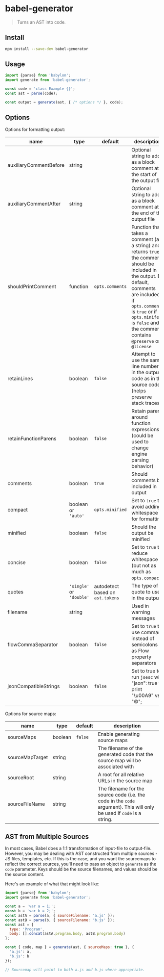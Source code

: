 # babel-generator

> Turns an AST into code.

## Install

```sh
npm install --save-dev babel-generator
```

## Usage

```js
import {parse} from 'babylon';
import generate from 'babel-generator';

const code = 'class Example {}';
const ast = parse(code);

const output = generate(ast, { /* options */ }, code);
```

## Options

Options for formatting output:

name           | type   | default     | description
-----------------------|----------|-----------------|--------------------------------------------------------------------------
auxiliaryCommentBefore | string   |         | Optional string to add as a block comment at the start of the output file
auxiliaryCommentAfter  | string   |         | Optional string to add as a block comment at the end of the output file
shouldPrintComment   | function | `opts.comments` | Function that takes a comment (as a string) and returns `true` if the comment should be included in the output.  By default, comments are included if `opts.comments` is `true` or if `opts.minifed` is `false` and the comment contains `@preserve` or `@license`
retainLines      | boolean  | `false`     | Attempt to use the same line numbers in the output code as in the source code (helps preserve stack traces)
retainFunctionParens   | boolean  | `false`     | Retain parens around function expressions (could be used to change engine parsing behavior)
comments         | boolean  | `true`      | Should comments be included in output
compact        | boolean or `'auto'` | `opts.minified` | Set to `true` to avoid adding whitespace for formatting
minified         | boolean  | `false`     | Should the output be minified
concise        | boolean  | `false`     | Set to `true` to reduce whitespace (but not as much as `opts.compact`)
quotes         | `'single'` or `'double'` | autodetect based on `ast.tokens` | The type of quote to use in the output
filename         | string   |         | Used in warning messages
flowCommaSeparator   | boolean  | `false`     | Set to `true` to use commas instead of semicolons as Flow property separators
jsonCompatibleStrings  | boolean  | `false`     | Set to true to run `jsesc` with "json": true to print "\u00A9" vs. "©";

Options for source maps:

name           | type   | default     | description
-----------------------|----------|-----------------|--------------------------------------------------------------------------
sourceMaps       | boolean  | `false`     | Enable generating source maps
sourceMapTarget    | string   |         | The filename of the generated code that the source map will be associated with
sourceRoot       | string   |         | A root for all relative URLs in the source map
sourceFileName     | string   |         | The filename for the source code (i.e. the code in the `code` argument).  This will only be used if `code` is a string.

## AST from Multiple Sources

In most cases, Babel does a 1:1 transformation of input-file to output-file.  However,
you may be dealing with AST constructed from multiple sources - JS files, templates, etc.
If this is the case, and you want the sourcemaps to reflect the correct sources, you'll need
to pass an object to `generate` as the `code` parameter.  Keys
should be the source filenames, and values should be the source content.

Here's an example of what that might look like:

```js
import {parse} from 'babylon';
import generate from 'babel-generator';

const a = 'var a = 1;';
const b = 'var b = 2;';
const astA = parse(a, { sourceFilename: 'a.js' });
const astB = parse(b, { sourceFilename: 'b.js' });
const ast = {
  type: 'Program',
  body: [].concat(astA.program.body, astB.program.body)
};

const { code, map } = generate(ast, { sourceMaps: true }, {
  'a.js': a,
  'b.js': b
});

// Sourcemap will point to both a.js and b.js where appropriate.
```
